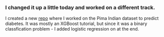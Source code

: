 ### I changed it up a little today and worked on a different track.  

I created a new [repo](https://github.com/rahgoki/PimaIndianDiabetes) where I worked on the Pima Indian dataset to predict diabetes.  It was mostly an XGBoost tutorial, but since it was a binary classfication problem - I added logistic regression on at the end. 
